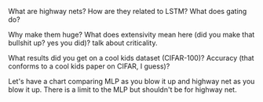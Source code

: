 What are highway nets? How are they related to LSTM? What does gating do?

Why make them huge? What does extensivity mean here (did you make that bullshit up? yes you did)? talk about criticality.

What results did you get on a cool kids dataset (CIFAR-100)? Accuracy (that conforms to a cool kids paper on CIFAR, I guess)?

Let's have a chart comparing MLP as you blow it up and highway net as you blow it up. There is a limit to the MLP but shouldn't be for highway net.
